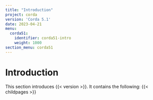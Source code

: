 ```yaml
---
title: "Introduction"
project: corda
version: 'Corda 5.1'
date: 2023-04-21
menu:
  corda51:
    identifier: corda51-intro
    weight: 1000
section_menu: corda51
---
```

# Introduction
This section introduces {{< version >}}. It contains the following:
{{< childpages >}}